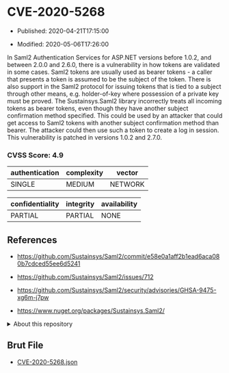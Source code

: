 # CVE-2020-5268

- Published: 2020-04-21T17:15:00

- Modified: 2020-05-06T17:26:00

In Saml2 Authentication Services for ASP.NET versions before 1.0.2, and between 2.0.0 and 2.6.0, there is a vulnerability in how tokens are validated in some cases. Saml2 tokens are usually used as bearer tokens - a caller that presents a token is assumed to be the subject of the token. There is also support in the Saml2 protocol for issuing tokens that is tied to a subject through other means, e.g. holder-of-key where possession of a private key must be proved. The Sustainsys.Saml2 library incorrectly treats all incoming tokens as bearer tokens, even though they have another subject confirmation method specified. This could be used by an attacker that could get access to Saml2 tokens with another subject confirmation method than bearer. The attacker could then use such a token to create a log in session. This vulnerability is patched in versions 1.0.2 and 2.7.0.

### CVSS Score: **4.9**

| authentication | complexity | vector |
| --- | --- | --- |
| SINGLE | MEDIUM | NETWORK |

| confidentiality | integrity | availability |
| --- | --- | --- |
| PARTIAL | PARTIAL | NONE |

## References

* https://github.com/Sustainsys/Saml2/commit/e58e0a1aff2b1ead6aca080b7cdced55ee6d5241

* https://github.com/Sustainsys/Saml2/issues/712

* https://github.com/Sustainsys/Saml2/security/advisories/GHSA-9475-xg6m-j7pw

* https://www.nuget.org/packages/Sustainsys.Saml2/

<details>
<summary>About this repository</summary> 

  This repository is part of the project [Live Hack CVE](https://github.com/Live-Hack-CVE). Main website can be found [www.live-hack.org](https://www.live-hack.org) 
  
  Made by [Sn0wAlice](https://github.com/Sn0wAlice) for the people that care about security and need to have a feed of the latest CVEs. Hope you enjoy it, don't forget to star the repo and follow me on [Twitter](https://twitter.com/Sn0wAlice) and [Github](https://github.com/Sn0wAlice). And that is my [personnal website](https://www.alice-snow.me/)

  - [Home Page](https://github.com/Live-Hack-CVE)
  - [Framework](https://github.com/Live-Hack-CVE/cve-framework)
  - [CVE database](https://github.com/Live-Hack-CVE/full_database)
  - [Changelog](https://github.com/Live-Hack-CVE/Changelog)
</details>

## Brut File

* [CVE-2020-5268.json](https://raw.githubusercontent.com/Live-Hack-CVE/full_database/main/cves/2020/CVE-2020-5268.json)

